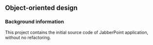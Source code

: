 ## **Object-oriented design**

### Background information

This project contains the initial source code of JabberPoint application, without no refactoring.
